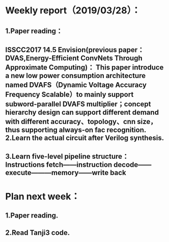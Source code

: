 
Weekly report（2019/03/28）：
============
1.Paper reading：
----------------
ISSCC2017 14.5 Envision(previous paper：DVAS,Energy-Efficient ConvNets Through Approximate Computing)：
This paper introduce a new low power consumption architecture named DVAFS（Dynamic Voltage Accuracy Frequency Scalable）to mainly support subword-parallel DVAFS multiplier；concept hierarchy design can support different demand with different accuracy、topology、cnn size，thus supporting always-on fac recognition.
2.Learn the actual circuit after Verilog synthesis.
--------------------
3.Learn five-level pipeline structure：Instructions fetch——instruction decode——execute———memory——write back
-----------------------------------
Plan next week：
==============
1.Paper reading.
-----------
2.Read Tanji3 code.
----------
